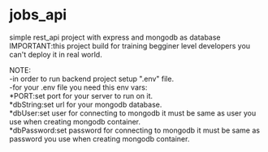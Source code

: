 # jobs_api

simple rest_api project with express and mongodb as database<br>
IMPORTANT:this project build for training begginer level developers you can't deploy it in real world.<br>

NOTE:<br>
-in order to run backend project setup ".env" file.<br>
-for your .env file you need this env vars:<br>
*PORT:set port for your server to run on it.<br>
*dbString:set url for your mongodb database.<br>
*dbUser:set user for connecting to mongodb it must be same as user you use when creating mongodb container.<br>
*dbPassword:set password for connecting to mongodb it must be same as password you use when creating mongodb container.<br>
